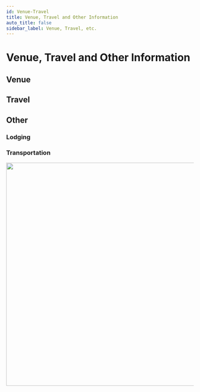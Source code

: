 ```yaml
---
id: Venue-Travel
title: Venue, Travel and Other Information
auto_title: false
sidebar_label: Venue, Travel, etc.
---
```

# Venue, Travel and Other Information

## Venue

## Travel

## Other

### Lodging

### Transportation


<img src="/2025-Summer-PowerGrid-Course/assets/images/footer.jpg" width=600>